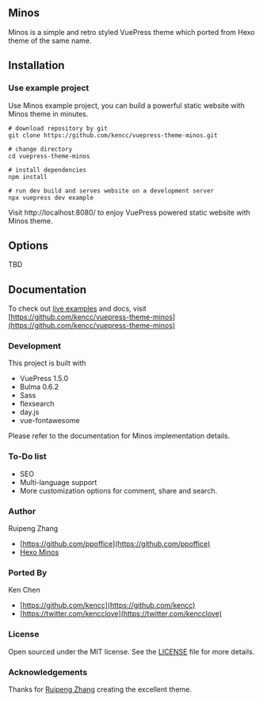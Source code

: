 ## Minos

Minos is a simple and retro styled VuePress theme which ported from Hexo theme of the same name.

## Installation

### Use example project

Use Minos example project, you can build a powerful static website with Minos theme in minutes.

```
# download repository by git
git clone https://github.com/kencc/vuepress-theme-minos.git

# change directory
cd vuepress-theme-minos

# install dependencies
npm install

# run dev build and serves website on a development server
npx vuepress dev example
```

Visit http://localhost:8080/ to enjoy VuePress powered static website with Minos theme.

## Options

TBD

## Documentation

To check out [live examples](https://github.com/kencc/vuepress-theme-minos) and docs, visit [https://github.com/kencc/vuepress-theme-minos](https://github.com/kencc/vuepress-theme-minos)

### Development

This project is built with

- VuePress 1.5.0
- Bulma 0.6.2
- Sass
- flexsearch
- day.js
- vue-fontawesome

Please refer to the documentation for Minos implementation details.

### To-Do list

- SEO
- Multi-language support
- More customization options for comment, share and search.

### Author

Ruipeng Zhang

- [https://github.com/ppoffice](https://github.com/ppoffice)
- [Hexo Minos](https://github.com/ppoffice/hexo-theme-minos)

### Ported By

Ken Chen

- [https://github.com/kencc](https://github.com/kencc)
- [https://twitter.com/kencclove](https://twitter.com/kencclove)

### License

Open sourced under the MIT license. See the [LICENSE](https://github.com/kencc/vuepress-theme-minos/blob/master/README.md) file for more details.

### Acknowledgements

Thanks for [Ruipeng Zhang](https://github.com/ppoffice) creating the excellent theme.
